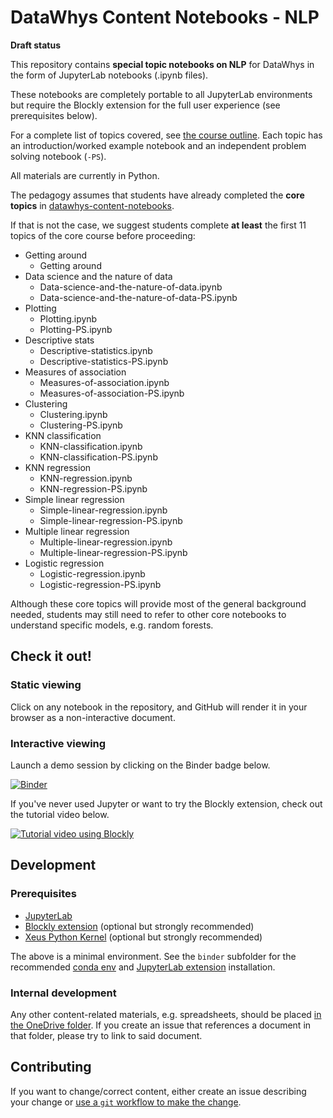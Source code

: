 # DataWhys Content Notebooks - NLP

<div class="alert alert-danger">
    
**Draft status**
    
</div>

This repository contains **special topic notebooks on NLP** for DataWhys in the form of JupyterLab notebooks (.ipynb files).

These notebooks are completely portable to all JupyterLab environments but require the Blockly extension for the full user experience (see prerequisites below).

For a complete list of topics covered, see [the course outline](Course-outline.ipynb).
Each topic has an introduction/worked example notebook and an independent problem solving notebook (`-PS`).

All materials are currently in Python.

The pedagogy assumes that students have already completed the **core topics** in [datawhys-content-notebooks](https://github.com/memphis-iis/datawhys-content-notebooks).

If that is not the case, we suggest students complete **at least** the first 11 topics of the core course before proceeding:

- Getting around
    - Getting around
- Data science and the nature of data
    - Data-science-and-the-nature-of-data.ipynb
    - Data-science-and-the-nature-of-data-PS.ipynb
- Plotting
    - Plotting.ipynb
    - Plotting-PS.ipynb
- Descriptive stats
    - Descriptive-statistics.ipynb
    - Descriptive-statistics-PS.ipynb
- Measures of association
    - Measures-of-association.ipynb
    - Measures-of-association-PS.ipynb
- Clustering
    - Clustering.ipynb
    - Clustering-PS.ipynb
- KNN classification
    - KNN-classification.ipynb
    - KNN-classification-PS.ipynb
- KNN regression
    - KNN-regression.ipynb
    - KNN-regression-PS.ipynb
- Simple linear regression
    - Simple-linear-regression.ipynb
    - Simple-linear-regression-PS.ipynb
- Multiple linear regression
    - Multiple-linear-regression.ipynb
    - Multiple-linear-regression-PS.ipynb
- Logistic regression
    - Logistic-regression.ipynb
    - Logistic-regression-PS.ipynb
    
Although these core topics will provide most of the general background needed, students may still need to refer to other core notebooks to understand specific models, e.g. random forests.

## Check it out!

### Static viewing

Click on any notebook in the repository, and GitHub will render it in your browser as a non-interactive document.

### Interactive viewing

Launch a demo session by clicking on the Binder badge below.

[![Binder](https://mybinder.org/badge_logo.svg)](https://mybinder.org/v2/gh/memphis-iis/datawhys-content-notebooks-nlp/master?urlpath=lab)

If you've never used Jupyter or want to try the Blockly extension, check out the tutorial video below.

[![Tutorial video using Blockly](https://img.youtube.com/vi/-luPzplPDI0/0.jpg)](https://youtu.be/-luPzplPDI0 "Tutorial video using Blockly")


## Development

### Prerequisites

- [JupyterLab](https://jupyter.org/install)
- [Blockly extension](https://github.com/aolney/fable-jupyterlab-blockly-extension) (optional but strongly recommended)
- [Xeus Python Kernel](https://github.com/jupyter-xeus/xeus-python) (optional but strongly recommended)

The above is a minimal environment.
See the `binder` subfolder for the recommended [conda env](https://docs.conda.io/projects/conda/en/latest/user-guide/tasks/manage-environments.html#creating-an-environment-from-an-environment-yml-file) and [JupyterLab extension](https://jupyterlab.readthedocs.io/en/stable/user/extensions.html#using-the-terminal) installation.

### Internal development

Any other content-related materials, e.g. spreadsheets, should be placed [in the OneDrive folder](https://livememphis-my.sharepoint.com/:f:/r/personal/aolney_memphis_edu/Documents/DataWhys/content-planning?csf=1&e=LPEGbr). If you create an issue that references a document in that folder, please try to link to said document.

## Contributing

If you want to change/correct content, either create an issue describing your change or [use a `git` workflow to make the change](https://www.atlassian.com/git/tutorials/making-a-pull-request).